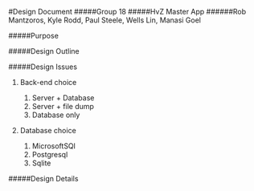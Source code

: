 #Design Document
#####Group 18
#####HvZ Master App
######Rob Mantzoros, Kyle Rodd, Paul Steele, Wells Lin, Manasi Goel

#####Purpose

#####Design Outline

#####Design Issues

1. Back-end choice
	1. Server + Database
	2. Server + file dump
	3. Database only

2. Database choice
	1. MicrosoftSQl
	2. Postgresql
	3. Sqlite

#####Design Details
